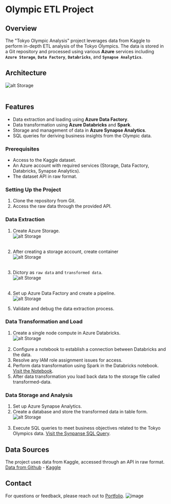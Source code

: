 # Olympic ETL Project

## Overview
The "Tokyo Olympic Analysis" project leverages data from Kaggle to perform in-depth ETL analysis of the Tokyo Olympics. The data is stored in a Git repository and processed using various **Azure** services including  **`Azure Storage`**, **`Data Factory`**, **`Databricks`**, and **`Synapse Analytics`**.

## Architecture
![alt Storage](https://github.com/dshah98/Olympic-ETL-Project/blob/main/images/architecture.png)  <br/> <br/>

## Features
- Data extraction and loading using **Azure Data Factory**.
- Data transformation using **Azure Databricks** and **Spark**.
- Storage and management of data in **Azure Synapse Analytics**.
- SQL queries for deriving business insights from the Olympic data.

### Prerequisites
- Access to the Kaggle dataset.
- An Azure account with required services (Storage, Data Factory, Databricks, Synapse Analytics).
- The dataset API in raw format.

### Setting Up the Project
1. Clone the repository from Git.
2. Access the raw data through the provided API.

### Data Extraction
1. Create Azure Storage.<br/>
   ![alt Storage](https://github.com/dshah98/Olympic-ETL-Project/blob/main/images/storage%20account.png)  <br/> <br/>

3. After creating a storage account, create container  <br/>
   ![alt Storage](https://github.com/dshah98/Olympic-ETL-Project/blob/main/images/container.png)  <br/> <br/>

4. Dictory as `raw data` and `transformed data`.<br/>
   ![alt Storage](https://github.com/dshah98/Olympic-ETL-Project/blob/main/images/directory.png)  <br/><br/>
   
5. Set up Azure Data Factory and create a pipeline. <br/>
   ![alt Storage](https://github.com/dshah98/Olympic-ETL-Project/blob/main/images/data%20factory.png)  <br/>
   
8. Validate and debug the data extraction process.

### Data Transformation and Load
1. Create a single node compute in Azure Databricks.<br/>
   ![alt Storage](https://github.com/dshah98/Olympic-ETL-Project/blob/main/images/databricks.png)  <br/><br/>
3. Configure a notebook to establish a connection between Databricks and the data.
4. Resolve any IAM role assignment issues for access.
5. Perform data transformation using Spark in the Databricks notebook.
   [Visit the Notebook](https://github.com/dshah98/Olympic-ETL-Project/blob/main/Tokyo%20Olympic%20Transformation.ipynb).
6. After data transformation you load back data to the storage file called transformed-data.

### Data Storage and Analysis
1. Set up Azure Synapse Analytics.
2. Create a database and store the transformed data in table form. <br/>
   ![alt Storage](https://github.com/dshah98/Olympic-ETL-Project/blob/main/images/synapse.png)  <br/><br/>
4. Execute SQL queries to meet business objectives related to the Tokyo Olympics data.
   [Visit the Synpanse SQL Query](https://github.com/dshah98/Olympic-ETL-Project/blob/main/Synapse%20SQL%20Query.sql).

## Data Sources
The project uses data from Kaggle, accessed through an API in raw format.
[Data from Github](https://github.com/dshah98/Olympic-ETL-Project/tree/main/data) - 
[Kaggle](https://www.kaggle.com/datasets/arjunprasadsarkhel/2021-olympics-in-tokyo)


## Contact
For questions or feedback, please reach out to [Portfolio](https://dshah98.github.io/).
![image](https://github.com/dshah98/Olymic-ETL-Project/assets/52554911/331932b4-0c5a-4d5e-939a-159f68b5d076)
